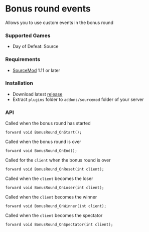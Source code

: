 # Bonus round events

Allows you to use custom events in the bonus round

### Supported Games

* Day of Defeat: Source

### Requirements

* [SourceMod](https://www.sourcemod.net) 1.11 or later

### Installation

* Download latest [release](https://github.com/dronelektron/bonus-round-events/releases)
* Extract `plugins` folder to `addons/sourcemod` folder of your server

### API

Called when the bonus round has started

```sourcepawn
forward void BonusRound_OnStart();
```

Called when the bonus round is over

```sourcepawn
forward void BonusRound_OnEnd();
```

Called for the `client` when the bonus round is over

```sourcepawn
forward void BonusRound_OnReset(int client);
```

Called when the `client` becomes the loser

```sourcepawn
forward void BonusRound_OnLoser(int client);
```

Called when the `client` becomes the winner

```sourcepawn
forward void BonusRound_OnWinner(int client);
```

Called when the `client` becomes the spectator

```sourcepawn
forward void BonusRound_OnSpectator(int client);
```
